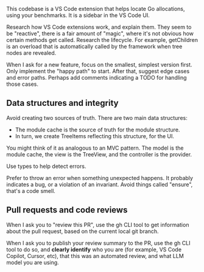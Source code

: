 This codebase is a VS Code extension that helps locate Go allocations, using your benchmarks.
It is a sidebar in the VS Code UI.

Research how VS Code extensions work, and explain them. They seem to be
"reactive", there is a fair amount of "magic", where it's not obvious how
certain methods get called. Research the lifecycle. For example, getChildren
is an overload that is automatically called by the framework when tree nodes
are revealed.

When I ask for a new feature, focus on the smallest, simplest version first. Only
implement the "happy path" to start. After that, suggest edge cases and error
paths. Perhaps add comments indicating a TODO for handling those cases.

## Data structures and integrity

Avoid creating two sources of truth. There are two main data structures:

- The module cache is the source of truth for the module structure.
- In turn, we create TreeItems reflecting this structure, for the UI.

You might think of it as analogous to an MVC pattern. The model is the module
cache, the view is the TreeView, and the controller is the provider.

Use types to help detect errors.

Prefer to throw an error when something unexpected happens. It probably
indicates a bug, or a violation of an invariant. Avoid things called
"ensure", that's a code smell.

## Pull requests and code reviews

When I ask you to "review this PR", use the gh CLI tool to get information
about the pull request, based on the current local git branch.

When I ask you to publish your review summary to the PR, use the gh CLI tool
to do so, and **clearly identify** who you are (for example, VS Code Copilot, Cursor, etc), that this was an
automated review, and what LLM model you are using.
